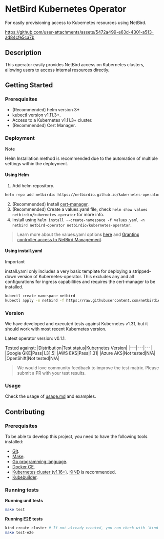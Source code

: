 # NetBird Kubernetes Operator
For easily provisioning access to Kubernetes resources using NetBird.

https://github.com/user-attachments/assets/5472a499-e63d-4301-a513-ad84cfe5ca7b

## Description

This operator easily provides NetBird access on Kubernetes clusters, allowing users to access internal resources directly.

## Getting Started

### Prerequisites
- (Recommended) helm version 3+
- kubectl version v1.11.3+.
- Access to a Kubernetes v1.11.3+ cluster.
- (Recommended) Cert Manager.


### Deployment
> [!NOTE]
> Helm Installation method is recommended due to the automation of multiple settings within the deployment.

#### Using Helm

1. Add helm repository.
```sh
helm repo add netbirdio https://netbirdio.github.io/kubernetes-operator
```
2. (Recommended) Install [cert-manager](https://cert-manager.io/docs/installation/#default-static-install).
3. (Recommended) Create a values.yaml file, check `helm show values netbirdio/kubernetes-operator` for more info.
4. Install using `helm install --create-namespace -f values.yaml -n netbird netbird-operator netbirdio/kubernetes-operator`.

> Learn more about the values.yaml options [here](helm/kubernetes-operator/values.yaml) and  [Granting controller access to NetBird Management](docs/usage.md#granting-controller-access-to-netbird-management).
#### Using install.yaml

> [!IMPORTANT]
> install.yaml only includes a very basic template for deploying a stripped-down version of Kubernetes-operator.
> This excludes any and all configurations for ingress capabilities and requires the cert-manager to be installed.

```sh
kubectl create namespace netbird
kubectl apply -n netbird -f https://raw.githubusercontent.com/netbirdio/kubernetes-operator/refs/heads/main/manifests/install.yaml
```

### Version
We have developed and executed tests against Kubernetes v1.31, but it should work with most recent Kubernetes version.

Latest operator version: v0.1.1.

Tested against:
|Distribution|Test status|Kubernetes Version|
|---|---|---|
|Google GKE|Pass|1.31.5|
|AWS EKS|Pass|1.31|
|Azure AKS|Not tested|N/A|
|OpenShift|Not tested|N/A|

> We would love community feedback to improve the test matrix. Please submit a PR with your test results.

### Usage

Check the usage of [usage.md](docs/usage.md) and examples.

## Contributing

### Prerequisites

To be able to develop this project, you need to have the following tools installed:

- [Git](https://git-scm.com/).
- [Make](https://www.gnu.org/software/make/).
- [Go programming language](https://golang.org/dl/).
- [Docker CE](https://www.docker.com/community-edition).
- [Kubernetes cluster (v1.16+)](https://kubernetes.io/docs/setup/). [KIND](https://github.com/kubernetes-sigs/kind) is recommended.
- [Kubebuilder](https://book.kubebuilder.io/).

### Running tests

**Running unit tests**
```sh
make test
```

**Running E2E tests**
```sh
kind create cluster # If not already created, you can check with `kind get clusters`
make test-e2e
```